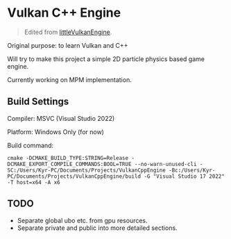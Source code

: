 # Vulkan C++ Engine

> Edited from [littleVulkanEngine](https://github.com/blurrypiano/littleVulkanEngine).

Original purpose: to learn Vulkan and C++

Will try to make this project a simple 2D particle physics based game engine.

Currently working on MPM implementation.

## Build Settings

Compiler: MSVC (Visual Studio 2022)

Platform: Windows Only (for now)

Build command:

```
cmake -DCMAKE_BUILD_TYPE:STRING=Release -DCMAKE_EXPORT_COMPILE_COMMANDS:BOOL=TRUE --no-warn-unused-cli -SC:/Users/Kyr-PC/Documents/Projects/VulkanCppEngine -Bc:/Users/Kyr-PC/Documents/Projects/VulkanCppEngine/build -G "Visual Studio 17 2022" -T host=x64 -A x6
```

## TODO

-   Separate global ubo etc. from gpu resources.
-   Separate private and public into more detailed sections.
